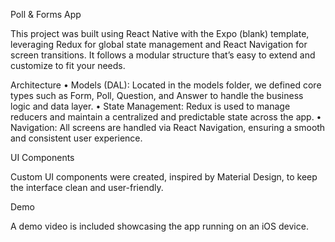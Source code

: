 Poll & Forms App

This project was built using React Native with the Expo (blank) template, leveraging Redux for global state management and React Navigation for screen transitions. It follows a modular structure that’s easy to extend and customize to fit your needs.

Architecture
	•	Models (DAL): Located in the models folder, we defined core types such as Form, Poll, Question, and Answer to handle the business logic and data layer.
	•	State Management: Redux is used to manage reducers and maintain a centralized and predictable state across the app.
	•	Navigation: All screens are handled via React Navigation, ensuring a smooth and consistent user experience.

UI Components

Custom UI components were created, inspired by Material Design, to keep the interface clean and user-friendly.

Demo

A demo video is included showcasing the app running on an iOS device.



